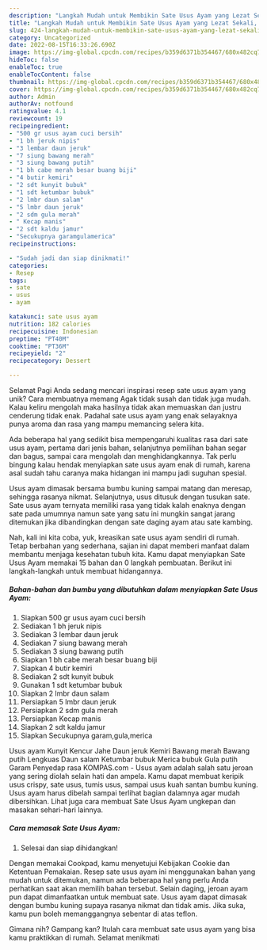 ```yaml
---
description: "Langkah Mudah untuk Membikin Sate Usus Ayam yang Lezat Sekali, Enak"
title: "Langkah Mudah untuk Membikin Sate Usus Ayam yang Lezat Sekali, Enak"
slug: 424-langkah-mudah-untuk-membikin-sate-usus-ayam-yang-lezat-sekali-enak
category: Uncategorized
date: 2022-08-15T16:33:26.690Z
image: https://img-global.cpcdn.com/recipes/b359d6371b354467/680x482cq70/sate-usus-ayam-foto-resep-utama.jpg
hideToc: false
enableToc: true
enableTocContent: false
thumbnail: https://img-global.cpcdn.com/recipes/b359d6371b354467/680x482cq70/sate-usus-ayam-foto-resep-utama.jpg
cover: https://img-global.cpcdn.com/recipes/b359d6371b354467/680x482cq70/sate-usus-ayam-foto-resep-utama.jpg
author: Admin
authorAv: notfound
ratingvalue: 4.1
reviewcount: 19
recipeingredient:
- "500 gr usus ayam cuci bersih"
- "1 bh jeruk nipis"
- "3 lembar daun jeruk"
- "7 siung bawang merah"
- "3 siung bawang putih"
- "1 bh cabe merah besar buang biji"
- "4 butir kemiri"
- "2 sdt kunyit bubuk"
- "1 sdt ketumbar bubuk"
- "2 lmbr daun salam"
- "5 lmbr daun jeruk"
- "2 sdm gula merah"
- " Kecap manis"
- "2 sdt kaldu jamur"
- "Secukupnya garamgulamerica"
recipeinstructions:

- "Sudah jadi dan siap dinikmati!"
categories:
- Resep
tags:
- sate
- usus
- ayam

katakunci: sate usus ayam 
nutrition: 182 calories
recipecuisine: Indonesian
preptime: "PT40M"
cooktime: "PT36M"
recipeyield: "2"
recipecategory: Dessert

---
```



Selamat Pagi Anda sedang mencari inspirasi resep sate usus ayam yang unik? Cara membuatnya memang Agak tidak susah dan tidak juga mudah. Kalau keliru mengolah maka hasilnya tidak akan memuaskan dan justru cenderung tidak enak. Padahal sate usus ayam yang enak selayaknya punya aroma dan rasa yang mampu memancing selera kita.


Ada beberapa hal yang sedikit bisa mempengaruhi kualitas rasa dari sate usus ayam, pertama dari jenis bahan, selanjutnya pemilihan bahan segar dan bagus, sampai cara mengolah dan menghidangkannya. Tak perlu bingung kalau hendak menyiapkan sate usus ayam enak di rumah, karena asal sudah tahu caranya maka hidangan ini mampu jadi suguhan spesial.

Usus ayam dimasak bersama bumbu kuning sampai matang dan meresap, sehingga rasanya nikmat. Selanjutnya, usus ditusuk dengan tusukan sate. Sate usus ayam ternyata memiliki rasa yang tidak kalah enaknya dengan sate pada umumnya namun sate yang satu ini mungkin sangat jarang ditemukan jika dibandingkan dengan sate daging ayam atau sate kambing.


Nah, kali ini kita coba, yuk, kreasikan sate usus ayam sendiri di rumah. Tetap berbahan yang sederhana, sajian ini dapat memberi manfaat dalam membantu menjaga kesehatan tubuh kita. Kamu dapat menyiapkan Sate Usus Ayam memakai 15 bahan dan 0 langkah pembuatan. Berikut ini langkah-langkah untuk membuat hidangannya.

<!--inarticleads1-->

##### Bahan-bahan dan bumbu yang dibutuhkan dalam menyiapkan Sate Usus Ayam:

1. Siapkan 500 gr usus ayam cuci bersih
1. Sediakan 1 bh jeruk nipis
1. Sediakan 3 lembar daun jeruk
1. Sediakan 7 siung bawang merah
1. Sediakan 3 siung bawang putih
1. Siapkan 1 bh cabe merah besar buang biji
1. Siapkan 4 butir kemiri
1. Sediakan 2 sdt kunyit bubuk
1. Gunakan 1 sdt ketumbar bubuk
1. Siapkan 2 lmbr daun salam
1. Persiapkan 5 lmbr daun jeruk
1. Persiapkan 2 sdm gula merah
1. Persiapkan  Kecap manis
1. Siapkan 2 sdt kaldu jamur
1. Siapkan Secukupnya garam,gula,merica


Usus ayam Kunyit Kencur Jahe Daun jeruk Kemiri Bawang merah Bawang putih Lengkuas Daun salam Ketumbar bubuk Merica bubuk Gula putih Garam Penyedap rasa KOMPAS.com - Usus ayam adalah salah satu jeroan yang sering diolah selain hati dan ampela. Kamu dapat membuat keripik usus crispy, sate usus, tumis usus, sampai usus kuah santan bumbu kuning. Usus ayam harus dibelah sampai terlihat bagian dalamnya agar mudah dibersihkan. Lihat juga cara membuat Sate Usus Ayam ungkepan dan masakan sehari-hari lainnya. 

<!--inarticleads2-->

##### Cara memasak Sate Usus Ayam:


1. Selesai dan siap dihidangkan!

Dengan memakai Cookpad, kamu menyetujui Kebijakan Cookie dan Ketentuan Pemakaian. Resep sate usus ayam ini menggunakan bahan yang mudah untuk ditemukan, namun ada beberapa hal yang perlu Anda perhatikan saat akan memilih bahan tersebut. Selain daging, jeroan ayam pun dapat dimanfaatkan untuk membuat sate. Usus ayam dapat dimasak dengan bumbu kuning supaya rasanya nikmat dan tidak amis. Jika suka, kamu pun boleh memanggangnya sebentar di atas teflon. 

Gimana nih? Gampang kan? Itulah cara membuat sate usus ayam yang bisa kamu praktikkan di rumah. Selamat menikmati
